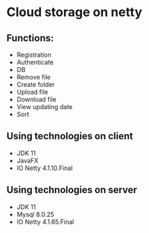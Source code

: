 <h1>Cloud storage on netty</h1>

<h2>Functions:</h2>
<ul>
<li>Registration</li>
<li>Authenticate</li>
<li>DB</li>
<li>Remove file</li>
<li>Create folder</li>
<li>Upload file</li>
<li>Download file</li>
<li>View updating date</li>
<li>Sort</li>
</ul>

<h2>Using technologies on client</h2>
<ul>
<li>JDK 11</li>
<li>JavaFX </li>
<li>IO Netty 4.1.10.Final</li>
</ul>

<h2>Using technologies on server</h2>
<ul>
<li>JDK 11</li>
<li>Mysql 8.0.25</li>
<li>IO Netty 4.1.65.Final</li>
</ul>
